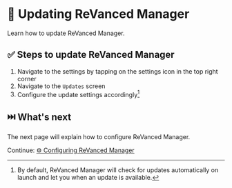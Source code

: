 # 🔄 Updating ReVanced Manager

Learn how to update ReVanced Manager.

## ✅ Steps to update ReVanced Manager

1. Navigate to the settings by tapping on the settings icon in the top right corner
2. Navigate to the `Updates` screen
3. Configure the update settings accordingly[^1]

[^1]: By default, ReVanced Manager will check for updates automatically on launch
and let you when an update is available.

## ⏭️ What's next

The next page will explain how to configure ReVanced Manager.

Continue: [⚙️ Configuring ReVanced Manager](2_5_settings.md)
